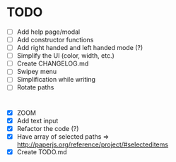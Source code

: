 # TODO

- [ ] Add help page/modal
- [ ] Add constructor functions
- [ ] Add right handed and left handed mode (?)
- [ ] Simplify the UI (color, width, etc.)
- [ ] Create CHANGELOG.md
- [ ] Swipey menu
- [ ] Simplification while writing
- [ ] Rotate paths

# 

- [x] ZOOM
- [x] Add text input
- [x] Refactor the code (?)
- [x] Have array of selected paths => http://paperjs.org/reference/project/#selecteditems
- [x] Create TODO.md
